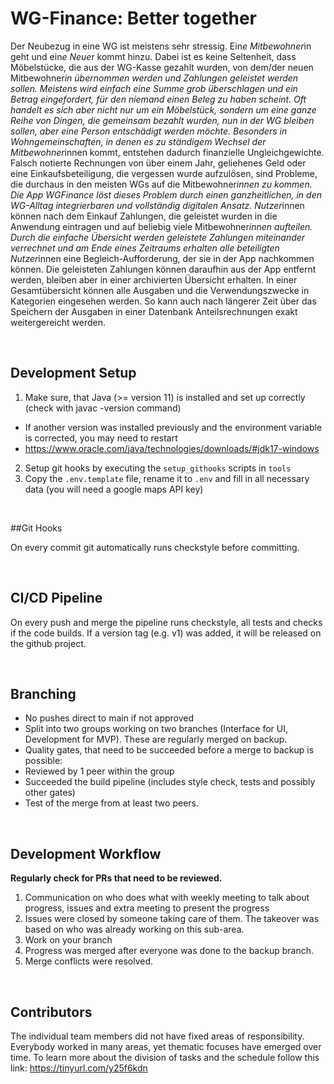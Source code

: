 # WG-Finance: Better together


Der Neubezug in eine WG ist meistens sehr stressig. Ein*e Mitbewohner*in geht und ein*e Neue*r kommt hinzu. Dabei ist es keine Seltenheit, dass Möbelstücke, die aus der WG-Kasse gezahlt wurden, von dem/der neuen Mitbewohner*in übernommen werden und Zahlungen geleistet werden sollen. Meistens wird einfach eine Summe grob überschlagen und ein Betrag eingefordert, für den niemand einen Beleg zu haben scheint. Oft handelt es sich aber nicht nur um ein Möbelstück, sondern um eine ganze Reihe von Dingen, die gemeinsam bezahlt wurden, nun in der WG bleiben sollen, aber eine Person entschädigt werden möchte. Besonders in Wohngemeinschaften, in denen es zu ständigem Wechsel der Mitbewohner*innen kommt, entstehen dadurch finanzielle Ungleichgewichte. Falsch notierte Rechnungen von über einem Jahr, geliehenes Geld oder eine Einkaufsbeteiligung, die vergessen wurde aufzulösen, sind Probleme, die durchaus in den meisten WGs auf die Mitbewohner*innen zu kommen. Die App WGFinance löst dieses Problem durch einen ganzheitlichen, in den WG-Alltag integrierbaren und vollständig digitalen Ansatz.
Nutzer*innen können nach dem Einkauf Zahlungen, die geleistet wurden in die Anwendung eintragen und auf beliebig viele Mitbewohner*innen aufteilen.
Durch die einfache Übersicht werden geleistete Zahlungen miteinander verrechnet und am Ende eines Zeitraums erhalten alle beteiligten Nutzer*innen eine Begleich-Aufforderung, der sie in der App nachkommen können. Die geleisteten Zahlungen können daraufhin aus der App entfernt werden, bleiben aber in einer archivierten Übersicht erhalten. 
In einer Gesamtübersicht können alle Ausgaben und die Verwendungszwecke in Kategorien eingesehen werden. So kann auch nach längerer Zeit über das Speichern der Ausgaben in einer Datenbank Anteilsrechnungen exakt weitergereicht werden.

<br/>

## Development Setup

1. Make sure, that Java (>= version 11) is installed and set up correctly (check with javac -version command)
  - If another version was installed previously and the environment variable is corrected, you may need to restart
  - https://www.oracle.com/java/technologies/downloads/#jdk17-windows
2. Setup git hooks by executing the `setup_githooks` scripts in `tools`
3. Copy the `.env.template` file, rename it to `.env` and fill in all necessary data (you will need a google maps API key)

<br/>

##Git Hooks

On every commit git automatically runs checkstyle before committing.

<br/>

## CI/CD Pipeline

On every push and merge the pipeline runs checkstyle, all tests and checks if the code builds.
If a version tag (e.g. v1) was added, it will be released on the github project.

<br/>

## Branching

- No pushes direct to main if not approved
- Split into two groups working on two branches (Interface for UI, Development for MVP). These are regularly merged on backup.
- Quality gates, that need to be succeeded before a merge to backup is possible:
 - Reviewed by 1 peer within the group
 - Succeeded the build pipeline (includes style check, tests and possibly other gates)
 - Test of the merge from at least two peers.

<br/>

## Development Workflow

**Regularly check for PRs that need to be reviewed.**

1. Communication on who does what with weekly meeting to talk about progress, issues and extra meeting to present the progress
2. Issues were closed by someone taking care of them. The takeover was based on who was already working on this sub-area.
3. Work on your branch
4. Progress was merged after everyone was done to the backup branch.
5. Merge conflicts were resolved.
<br/>

## Contributors

The individual team members did not have fixed areas of responsibility. Everybody worked in many areas, yet thematic focuses have emerged over time.
To learn more about the division of tasks and the schedule follow this link: https://tinyurl.com/y25f6kdn 
